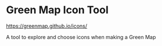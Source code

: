 # Green Map Icon Tool

https://greenmap.github.io/icons/

A tool to explore and choose icons when making a Green Map
